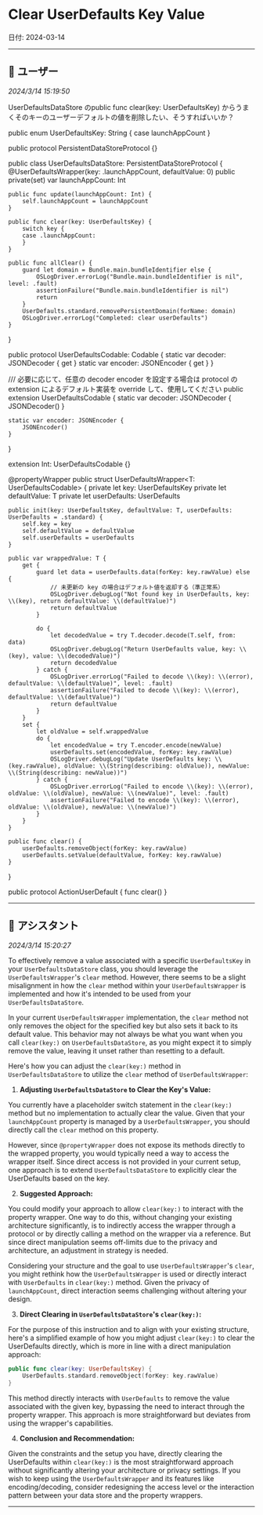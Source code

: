 # Clear UserDefaults Key Value

日付: 2024-03-14

---

## 👤 ユーザー
*2024/3/14 15:19:50*

UserDefaultsDataStore のpublic func clear(key: UserDefaultsKey) からうまくそのキーのユーザーデフォルトの値を削除したい、そうすればいいか？

public enum UserDefaultsKey: String {
    case launchAppCount
}

public protocol PersistentDataStoreProtocol {}

public class UserDefaultsDataStore: PersistentDataStoreProtocol {
    @UserDefaultsWrapper(key: .launchAppCount, defaultValue: 0)
    public private(set) var launchAppCount: Int
    
    public func update(launchAppCount: Int) {
        self.launchAppCount = launchAppCount
    }
    
    public func clear(key: UserDefaultsKey) {
        switch key {
        case .launchAppCount:
        }
    }

    public func allClear() {
        guard let domain = Bundle.main.bundleIdentifier else {
            OSLogDriver.errorLog("Bundle.main.bundleIdentifier is nil", level: .fault)
            assertionFailure("Bundle.main.bundleIdentifier is nil")
            return
        }
        UserDefaults.standard.removePersistentDomain(forName: domain)
        OSLogDriver.errorLog("Completed: clear userDefaults")
    }
}

public protocol UserDefaultsCodable: Codable {
    static var decoder: JSONDecoder { get }
    static var encoder: JSONEncoder { get }
}

/// 必要に応じて、任意の decoder encoder を設定する場合は protocol の extension によるデフォルト実装を override して、使用してください
public extension UserDefaultsCodable {
    static var decoder: JSONDecoder {
        JSONDecoder()
    }

    static var encoder: JSONEncoder {
        JSONEncoder()
    }
}

extension Int: UserDefaultsCodable {}

@propertyWrapper
public struct UserDefaultsWrapper&lt;T: UserDefaultsCodable&gt; {
    private let key: UserDefaultsKey
    private let defaultValue: T
    private let userDefaults: UserDefaults
    
    public init(key: UserDefaultsKey, defaultValue: T, userDefaults: UserDefaults = .standard) {
        self.key = key
        self.defaultValue = defaultValue
        self.userDefaults = userDefaults
    }

    public var wrappedValue: T {
        get {
            guard let data = userDefaults.data(forKey: key.rawValue) else {
                // 未更新の key の場合はデフォルト値を返却する（準正常系）
                OSLogDriver.debugLog("Not found key in UserDefaults, key: \\(key), return defaultValue: \\(defaultValue)")
                return defaultValue
            }

            do {
                let decodedValue = try T.decoder.decode(T.self, from: data)
                OSLogDriver.debugLog("Return UserDefaults value, key: \\(key), value: \\(decodedValue)")
                return decodedValue
            } catch {
                OSLogDriver.errorLog("Failed to decode \\(key): \\(error), defaultValue: \\(defaultValue)", level: .fault)
                assertionFailure("Failed to decode \\(key): \\(error), defaultValue: \\(defaultValue)")
                return defaultValue
            }
        }
        set {
            let oldValue = self.wrappedValue
            do {
                let encodedValue = try T.encoder.encode(newValue)
                userDefaults.set(encodedValue, forKey: key.rawValue)
                OSLogDriver.debugLog("Update UserDefaults key: \\(key.rawValue), oldValue: \\(String(describing: oldValue)), newValue: \\(String(describing: newValue))")
            } catch {
                OSLogDriver.errorLog("Failed to encode \\(key): \\(error), oldValue: \\(oldValue), newValue: \\(newValue)", level: .fault)
                assertionFailure("Failed to encode \\(key): \\(error), oldValue: \\(oldValue), newValue: \\(newValue)")
            }
        }
    }

    public func clear() {
        userDefaults.removeObject(forKey: key.rawValue)
        userDefaults.setValue(defaultValue, forKey: key.rawValue)
    }
}

public protocol ActionUserDefault {
    func clear()
}

---

## 🤖 アシスタント
*2024/3/14 15:20:27*

To effectively remove a value associated with a specific `UserDefaultsKey` in your `UserDefaultsDataStore` class, you should leverage the `UserDefaultsWrapper`'s `clear` method. However, there seems to be a slight misalignment in how the `clear` method within your `UserDefaultsWrapper` is implemented and how it's intended to be used from your `UserDefaultsDataStore`.

In your current `UserDefaultsWrapper` implementation, the `clear` method not only removes the object for the specified key but also sets it back to its default value. This behavior may not always be what you want when you call `clear(key:)` on `UserDefaultsDataStore`, as you might expect it to simply remove the value, leaving it unset rather than resetting to a default.

Here's how you can adjust the `clear(key:)` method in `UserDefaultsDataStore` to utilize the `clear` method of `UserDefaultsWrapper`:

1. **Adjusting `UserDefaultsDataStore` to Clear the Key's Value:**

You currently have a placeholder switch statement in the `clear(key:)` method but no implementation to actually clear the value. Given that your `launchAppCount` property is managed by a `UserDefaultsWrapper`, you should directly call the `clear` method on this property. 

However, since `@propertyWrapper` does not expose its methods directly to the wrapped property, you would typically need a way to access the wrapper itself. Since direct access is not provided in your current setup, one approach is to extend `UserDefaultsDataStore` to explicitly clear the UserDefaults based on the key.

2. **Suggested Approach:**

You could modify your approach to allow `clear(key:)` to interact with the property wrapper. One way to do this, without changing your existing architecture significantly, is to indirectly access the wrapper through a protocol or by directly calling a method on the wrapper via a reference. But since direct manipulation seems off-limits due to the privacy and architecture, an adjustment in strategy is needed.

Considering your structure and the goal to use `UserDefaultsWrapper`'s `clear`, you might rethink how the `UserDefaultsWrapper` is used or directly interact with `UserDefaults` in `clear(key:)` method. Given the privacy of `launchAppCount`, direct interaction seems challenging without altering your design.

3. **Direct Clearing in `UserDefaultsDataStore`'s `clear(key:)`:**

For the purpose of this instruction and to align with your existing structure, here's a simplified example of how you might adjust `clear(key:)` to clear the UserDefaults directly, which is more in line with a direct manipulation approach:

```swift
public func clear(key: UserDefaultsKey) {
    UserDefaults.standard.removeObject(forKey: key.rawValue)
}
```

This method directly interacts with `UserDefaults` to remove the value associated with the given key, bypassing the need to interact through the property wrapper. This approach is more straightforward but deviates from using the wrapper's capabilities.

4. **Conclusion and Recommendation:**

Given the constraints and the setup you have, directly clearing the UserDefaults within `clear(key:)` is the most straightforward approach without significantly altering your architecture or privacy settings. If you wish to keep using the `UserDefaultsWrapper` and its features like encoding/decoding, consider redesigning the access level or the interaction pattern between your data store and the property wrappers.

---
